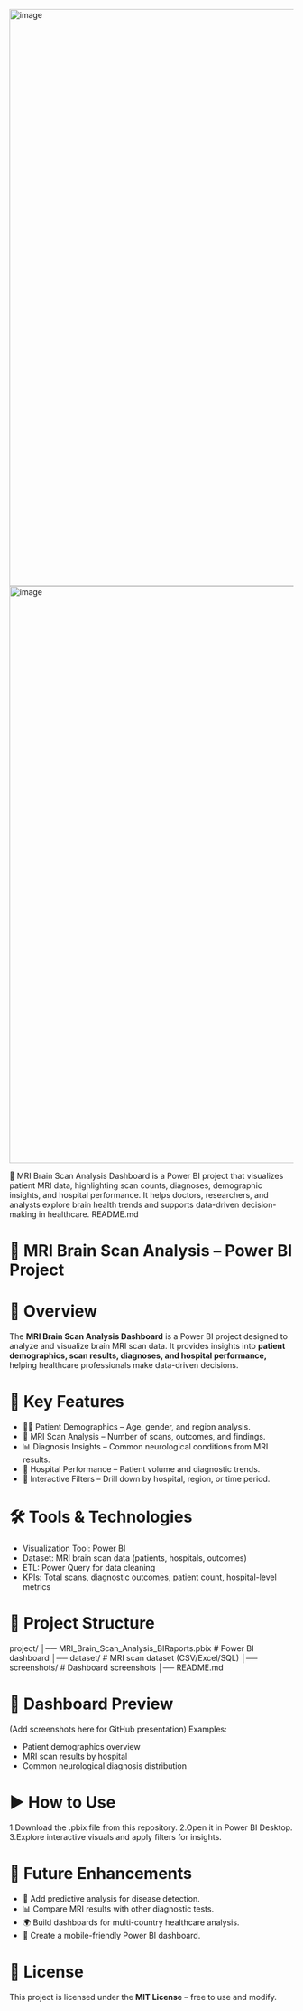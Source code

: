 <img width="1920" height="1021" alt="image" src="https://github.com/user-attachments/assets/61f7ba6c-5ece-4c67-a506-431d0403ea0c" /><img width="1920" height="1021" alt="image" src="https://github.com/user-attachments/assets/30b977ee-7d38-4751-9521-16c9a51c14d5" />

🧠 MRI Brain Scan Analysis Dashboard is a Power BI project that visualizes patient MRI data, highlighting scan counts, diagnoses, demographic insights, and hospital performance. It helps doctors, researchers, and analysts explore brain health trends and supports data-driven decision-making in healthcare. README.md

# 🧠 MRI Brain Scan Analysis – Power BI Project

# 📖 Overview
The **MRI Brain Scan Analysis Dashboard** is a Power BI project designed to analyze and visualize brain MRI scan data.
It provides insights into **patient demographics, scan results, diagnoses, and hospital performance,** helping healthcare professionals make data-driven decisions.

# 🚀 Key Features
+ 👨‍⚕️ Patient Demographics – Age, gender, and region analysis.
+ 🧠 MRI Scan Analysis – Number of scans, outcomes, and findings.
+ 📊 Diagnosis Insights – Common neurological conditions from MRI results.
+ 🏥 Hospital Performance – Patient volume and diagnostic trends.
+ 🔎 Interactive Filters – Drill down by hospital, region, or time period.

 # 🛠️ Tools & Technologies
+ Visualization Tool: Power BI
+ Dataset: MRI brain scan data (patients, hospitals, outcomes)
+ ETL: Power Query for data cleaning
+ KPIs: Total scans, diagnostic outcomes, patient count, hospital-level metrics

# 📂 Project Structure
project/ │── MRI_Brain_Scan_Analysis_BIRaports.pbix # Power BI dashboard │── dataset/ # MRI scan dataset (CSV/Excel/SQL) │── screenshots/ # Dashboard screenshots │── README.md

# 📸 Dashboard Preview
(Add screenshots here for GitHub presentation)
Examples:

+ Patient demographics overview
+ MRI scan results by hospital
+ Common neurological diagnosis distribution

# ▶️ How to Use
1.Download the .pbix file from this repository.
2.Open it in Power BI Desktop.
3.Explore interactive visuals and apply filters for insights.

# 🔮 Future Enhancements
+ 🧠 Add predictive analysis for disease detection.
+ 📊 Compare MRI results with other diagnostic tests.
+ 🌍 Build dashboards for multi-country healthcare analysis.
+ 📱 Create a mobile-friendly Power BI dashboard.

# 📜 License
This project is licensed under the **MIT License** – free to use and modify.


